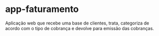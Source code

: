 # app-faturamento
Aplicação web que recebe uma base de clientes, trata, categoriza de acordo com o tipo de cobrança e devolve para emissão das cobranças.
